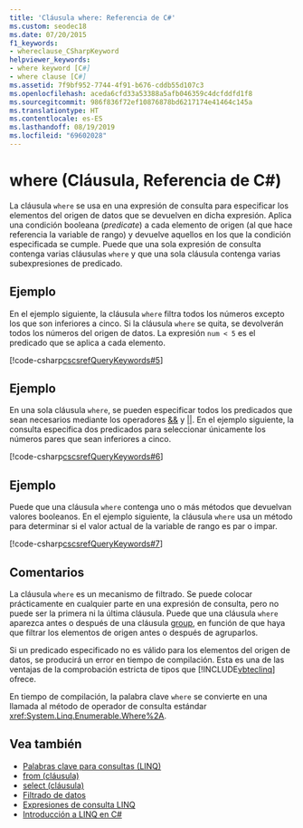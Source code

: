 ```yaml
---
title: 'Cláusula where: Referencia de C#'
ms.custom: seodec18
ms.date: 07/20/2015
f1_keywords:
- whereclause_CSharpKeyword
helpviewer_keywords:
- where keyword [C#]
- where clause [C#]
ms.assetid: 7f9bf952-7744-4f91-b676-cddb55d107c3
ms.openlocfilehash: aceda6cfd33a53388a5afb046359c4dcfddfd1f8
ms.sourcegitcommit: 986f836f72ef10876878bd6217174e41464c145a
ms.translationtype: HT
ms.contentlocale: es-ES
ms.lasthandoff: 08/19/2019
ms.locfileid: "69602028"
---
```

# <a name="where-clause-c-reference"></a>where (Cláusula, Referencia de C#)

La cláusula `where` se usa en una expresión de consulta para especificar los elementos del origen de datos que se devuelven en dicha expresión. Aplica una condición booleana (*predicate*) a cada elemento de origen (al que hace referencia la variable de rango) y devuelve aquellos en los que la condición especificada se cumple. Puede que una sola expresión de consulta contenga varias cláusulas `where` y que una sola cláusula contenga varias subexpresiones de predicado.

## <a name="example"></a>Ejemplo

En el ejemplo siguiente, la cláusula `where` filtra todos los números excepto los que son inferiores a cinco. Si la cláusula `where` se quita, se devolverán todos los números del origen de datos. La expresión `num < 5` es el predicado que se aplica a cada elemento.

[!code-csharp[cscsrefQueryKeywords#5](~/samples/snippets/csharp/VS_Snippets_VBCSharp/CsCsrefQueryKeywords/CS/Where.cs#5)]

## <a name="example"></a>Ejemplo

En una sola cláusula `where`, se pueden especificar todos los predicados que sean necesarios mediante los operadores [&&](../operators/boolean-logical-operators.md#conditional-logical-and-operator-) y [&#124;&#124;](../operators/boolean-logical-operators.md#conditional-logical-or-operator-). En el ejemplo siguiente, la consulta especifica dos predicados para seleccionar únicamente los números pares que sean inferiores a cinco.

[!code-csharp[cscsrefQueryKeywords#6](~/samples/snippets/csharp/VS_Snippets_VBCSharp/CsCsrefQueryKeywords/CS/Where.cs#6)]  

## <a name="example"></a>Ejemplo

Puede que una cláusula `where` contenga uno o más métodos que devuelvan valores booleanos. En el ejemplo siguiente, la cláusula `where` usa un método para determinar si el valor actual de la variable de rango es par o impar.

[!code-csharp[cscsrefQueryKeywords#7](~/samples/snippets/csharp/VS_Snippets_VBCSharp/CsCsrefQueryKeywords/CS/Where.cs#7)]

## <a name="remarks"></a>Comentarios

La cláusula `where` es un mecanismo de filtrado. Se puede colocar prácticamente en cualquier parte en una expresión de consulta, pero no puede ser la primera ni la última cláusula. Puede que una cláusula `where` aparezca antes o después de una cláusula [group](group-clause.md), en función de que haya que filtrar los elementos de origen antes o después de agruparlos.

Si un predicado especificado no es válido para los elementos del origen de datos, se producirá un error en tiempo de compilación. Esta es una de las ventajas de la comprobación estricta de tipos que [!INCLUDE[vbteclinq](~/includes/vbteclinq-md.md)] ofrece.

En tiempo de compilación, la palabra clave `where` se convierte en una llamada al método de operador de consulta estándar <xref:System.Linq.Enumerable.Where%2A>.

## <a name="see-also"></a>Vea también

- [Palabras clave para consultas (LINQ)](query-keywords.md)
- [from (cláusula)](from-clause.md)
- [select (cláusula)](select-clause.md)
- [Filtrado de datos](../../programming-guide/concepts/linq/filtering-data.md)
- [Expresiones de consulta LINQ](../../programming-guide/linq-query-expressions/index.md)
- [Introducción a LINQ en C#](../../programming-guide/concepts/linq/getting-started-with-linq.md)

